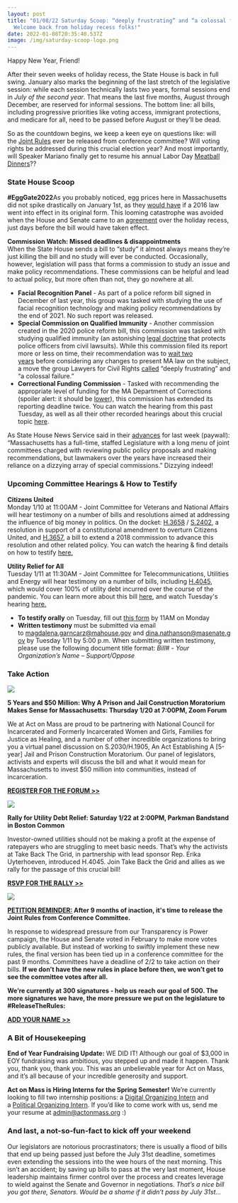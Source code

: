 ```yaml
---
layout: post
title: "01/08/22 Saturday Scoop: “deeply frustrating” and “a colossal failure” -
  Welcome back from holiday recess folks!"
date: 2022-01-08T20:35:40.537Z
image: /img/saturday-scoop-logo.png
---
```

Happy New Year, Friend!

After their seven weeks of holiday recess, the State House is back in full swing. January also marks the beginning of the last stretch of the legislative session: while each session technically lasts two years, formal sessions end in *July of the second year*. That means the last five months, August through December, are reserved for informal sessions. The bottom line: all bills, including progressive priorities like voting access, immigrant protections, and medicare for all, need to be passed before August or they’ll be dead.

So as the countdown begins, we keep a keen eye on questions like: will the [Joint Rules](https://secure.everyaction.com/zaO01swsmkutItL0UOIFEw2?utm_medium=&emci=dd2887ce-b470-ec11-94f6-c896650d923c&emdi=ea000000-0000-0000-0000-000000000001&ceid=) ever be released from conference committee? Will voting rights be addressed during this crucial election year? And most importantly, will Speaker Mariano finally get to resume his annual Labor Day [Meatball Dinners](https://twitter.com/ronmariano/status/1168666399218327553?utm_medium=&emci=dd2887ce-b470-ec11-94f6-c896650d923c&emdi=ea000000-0000-0000-0000-000000000001&ceid=)??

### **State House Scoop**

**\#EggGate2022**As you probably noticed, egg prices here in Massachusetts did not spike drastically on January 1st, as they [would have](https://www.bostonglobe.com/2021/12/13/metro/youre-looking-just-huge-shortage-eggs-could-largely-disappear-store-shelves-january-without-legislative-action-industry-warns/?utm_medium=&emci=dd2887ce-b470-ec11-94f6-c896650d923c&emdi=ea000000-0000-0000-0000-000000000001&ceid=) if a 2016 law went into effect in its original form. This looming catastrophe was avoided when the House and Senate came to an [agreement](https://www.wgbh.org/news/politics/2021/12/20/mass-legislature-passes-animal-welfare-law-changes-set-to-ease-egg-supply-fears?utm_medium=&emci=dd2887ce-b470-ec11-94f6-c896650d923c&emdi=ea000000-0000-0000-0000-000000000001&ceid=) over the holiday recess, just days before the bill would have taken effect.  

**Commission Watch: Missed deadlines & disappointments**\
When the State House sends a bill to “study” it almost always means they’re just killing the bill and no study will ever be conducted. Occasionally, however, legislation will pass that forms a commission to study an issue and make policy recommendations. These commissions can be helpful and lead to actual policy, but more often than not, they go nowhere at all. 

* **Facial Recognition Panel** - As part of a police reform bill signed in December of last year, this group was tasked with studying the use of facial recognition technology and making policy recommendations by the end of 2021. No such report was released.
* **Special Commission on Qualified Immunity** - Another commission created in the 2020 police reform bill, this commission was tasked with studying qualified immunity (an astonishing [legal doctrine](https://www.aclu.org/news/criminal-law-reform/lower-courts-agree-its-time-to-end-qualified-immunity/?utm_medium=&emci=dd2887ce-b470-ec11-94f6-c896650d923c&emdi=ea000000-0000-0000-0000-000000000001&ceid=) that protects police officers from civil lawsuits). While this commission filed its report more or less on time, their recommendation was to [wait two years](https://commonwealthmagazine.org/criminal-justice/commission-sharply-split-on-qualified-immunity-proposals/?utm_medium=&emci=dd2887ce-b470-ec11-94f6-c896650d923c&emdi=ea000000-0000-0000-0000-000000000001&ceid=) before considering any changes to present MA law on the subject, a move the group Lawyers for Civil Rights [called](https://commonwealthmagazine.org/criminal-justice/commission-sharply-split-on-qualified-immunity-proposals/?utm_medium=&emci=dd2887ce-b470-ec11-94f6-c896650d923c&emdi=ea000000-0000-0000-0000-000000000001&ceid=) “deeply frustrating” and “a colossal failure.” 
* **Correctional Funding** **Commission** - Tasked with recommending the appropriate level of funding for the MA Department of Corrections (spoiler alert: it should be [lower](https://www.wbur.org/news/2022/01/04/correction-spending-rises-incarcerated-population-declines?utm_medium=&emci=dd2887ce-b470-ec11-94f6-c896650d923c&emdi=ea000000-0000-0000-0000-000000000001&ceid=)), this commission has extended its reporting deadline twice. You can watch the hearing from this past Tuesday, as well as all their other recorded hearings about this crucial topic [here](https://correctionalfunding.com/recorded-meetings/?utm_medium=&emci=dd2887ce-b470-ec11-94f6-c896650d923c&emdi=ea000000-0000-0000-0000-000000000001&ceid=).

As State House News Service said in their [advances](https://www.statehousenews.com/news/20212355?utm_medium=&emci=dd2887ce-b470-ec11-94f6-c896650d923c&emdi=ea000000-0000-0000-0000-000000000001&ceid=) for last week (paywall): “Massachusetts has a full-time, staffed Legislature with a long menu of joint committees charged with reviewing public policy proposals and making recommendations, but lawmakers over the years have increased their reliance on a dizzying array of special commissions.” Dizzying indeed!

### **Upcoming Committee Hearings & How to Testify** 

**Citizens United**\
Monday 1/10 at 11:00AM - Joint Committee for Veterans and National Affairs will hear testimony on a number of bills and resolutions aimed at addressing the influence of big money in politics. On the docket: [H.3658](https://malegislature.gov/Bills/192/H3658?utm_medium=&emci=dd2887ce-b470-ec11-94f6-c896650d923c&emdi=ea000000-0000-0000-0000-000000000001&ceid=) / [S.2402](https://malegislature.gov/Bills/192/S2402?utm_medium=&emci=dd2887ce-b470-ec11-94f6-c896650d923c&emdi=ea000000-0000-0000-0000-000000000001&ceid=), a resolution in support of a constitutional amendment to overturn Citizens United, and [H.3657](https://malegislature.gov/Bills/192/H3657?utm_medium=&emci=dd2887ce-b470-ec11-94f6-c896650d923c&emdi=ea000000-0000-0000-0000-000000000001&ceid=), a bill to extend a 2018 commission to advance this resolution and other related policy. You can watch the hearing & find details on how to testify [here.](https://malegislature.gov/Events/Hearings/Detail/4152?utm_medium=&emci=dd2887ce-b470-ec11-94f6-c896650d923c&emdi=ea000000-0000-0000-0000-000000000001&ceid=)

**Utility Relief for All**\
Tuesday 1/11 at 11:30AM - Joint Committee for Telecommunications, Utilities and Energy will hear testimony on a number of bills, including [H.4045](https://malegislature.gov/Bills/192/H4045?utm_medium=&emci=dd2887ce-b470-ec11-94f6-c896650d923c&emdi=ea000000-0000-0000-0000-000000000001&ceid=), which would cover 100% of utility debt incurred over the course of the pandemic. You can learn more about this bill [here,](https://drive.google.com/file/d/11a9s-yY8qk0FbONkhxAxdz4Xyl7JO9_q/view?utm_medium=&emci=dd2887ce-b470-ec11-94f6-c896650d923c&emdi=ea000000-0000-0000-0000-000000000001&ceid=) and watch Tuesday's hearing [here.](https://malegislature.gov/Events/Hearings/Detail/4158?utm_medium=&emci=dd2887ce-b470-ec11-94f6-c896650d923c&emdi=ea000000-0000-0000-0000-000000000001&ceid=)

* **To testify orally** on Tuesday, fill out [this form](https://forms.office.com/Pages/ResponsePage.aspx?id=a36UCyb_E0uuHFc8Z1DIiM6XJBkVkmZMvveI6GUY9atURDY2VVlHNU9HNjI5TDM2MEJZR1VWU0dQRi4u&utm_medium=&emci=dd2887ce-b470-ec11-94f6-c896650d923c&emdi=ea000000-0000-0000-0000-000000000001&ceid=) by 11AM on Monday
* **Written testimony** must be submitted via email to [magdalena.garncarz@mahouse.gov](mailto:magdalena.garncarz@mahouse.gov) and [dina.nathanson@masenate.gov](mailto:dina.nathanson@masenate.gov) by Tuesday 1/11 by 5:00 p.m. When submitting written testimony, please use the following document title format: *Bill# - Your Organization’s Name – Support/Oppose*

### **Take Action** 

![](https://ci6.googleusercontent.com/proxy/5yuN5_IPJubnB0UHFhb4OegKbIZ9VlT88A79290HTX7O80QAWBqrag-EDBd8GBwy6Rx48wR59egiu51RK0MpqTImEaQpFBBZPBQHncaqTfPOY13q3dkxU5qDMmdIfuqvAMb0V7J24Ot_3m3A1FUwKi3j3UbiNq7lKJyJKV6xJJDqCbq0=s0-d-e1-ft#https://nvlupin.blob.core.windows.net/images/van/EA/EA007/1/90151/images/Moratorium%20Forum%20Flyer%20%281%29.png)

**5 Years and $50 Million: Why A Prison and Jail Construction Moratorium Makes Sense for Massachusetts: Thursday 1/20 at 7:00PM, Zoom Forum**

We at Act on Mass are proud to be partnering with National Council for Incarcerated and Formerly Incarcerated Women and Girls, Families for Justice as Healing, and a number of other incredible organizations to bring you a virtual panel discussion on S.2030/H.1905, An Act Establishing A \[5-year] Jail and Prison Construction Moratorium. Our panel of legislators, activists and experts will discuss the bill and what it would mean for Massachusetts to invest $50 million into communities, instead of incarceration.

**[REGISTER FOR THE FORUM >>](https://us02web.zoom.us/meeting/register/tZMlc-yppjgiHNf-SZUkZazf3GQUvgnA0L4Z?utm_medium=&emci=dd2887ce-b470-ec11-94f6-c896650d923c&emdi=ea000000-0000-0000-0000-000000000001&ceid=)**

![](https://ci5.googleusercontent.com/proxy/K7vRnEMOvRJgIsNYqOrNAMKmY7qBPQQjE3vI3cLZ1cP-EtDCD0IUAx350zo_O8WsBdCqn4pm30nqW51h95kLRKSmfxDGAxUYSqBF-f0dAEanL-1iguwLlgK7dNXW1zStN5JoRFM6G70KPH9nNIqKxeya7tSiNv5uQVk6Qs0=s0-d-e1-ft#https://nvlupin.blob.core.windows.net/images/van/EA/EA007/1/90151/images/Rally_for_Utility_Debt_Relief.png)

**Rally for Utility Debt Relief: Saturday 1/22 at 2:00PM, Parkman Bandstand in Boston Common**

Investor-owned utilities should not be making a profit at the expense of ratepayers who are struggling to meet basic needs. That’s why the activists at Take Back The Grid, in partnership with lead sponsor Rep. Erika Uyterhoeven, introduced H.4045. Join Take Back the Grid and allies as we rally for the passage of this crucial bill! 

**[RSVP FOR THE RALLY >>](https://secure.everyaction.com/zaO01swsmkutItL0UOIFEw2?utm_medium=&emci=dd2887ce-b470-ec11-94f6-c896650d923c&emdi=ea000000-0000-0000-0000-000000000001&ceid=)**

![](https://ci4.googleusercontent.com/proxy/xfXzjiLpI6rHOwf8j48J0jtvwtRQ0HwSRazWG_SHfHe9-xYuG66cyAlBPTWF1-QzRqx99S3Kr8aPkRZ6UilWdzDCUrnGhx6sz5PkqwA3ANeWP836_SrWynjTKK-acYFy-988iewe5Yz7seiXXnOW2PVU7DisZDkk2PR3HBUD9xiXmdokcOK78w=s0-d-e1-ft#https://nvlupin.blob.core.windows.net/images/van/EA/EA007/1/90151/images/Logo_The%20People%27s%20House%20Campaign.png)

**[PETITION REMINDER:](https://secure.everyaction.com/zaO01swsmkutItL0UOIFEw2?utm_medium=&emci=dd2887ce-b470-ec11-94f6-c896650d923c&emdi=ea000000-0000-0000-0000-000000000001&ceid=) After 9 months of inaction, it's time to release the Joint Rules from Conference Committee.**

In response to widespread pressure from our Transparency is Power campaign, the House and Senate voted in February to make more votes publicly available. But instead of working to swiftly implement these new rules, the final version has been tied up in a conference committee for the past 9 months. Committees have a deadline of 2/2 to take action on their bills. **If we don’t have the new rules in place before then, we won’t get to see the committee votes after all.** 

**We’re currently at 300 signatures - help us reach our goal of 500. The more signatures we have, the more pressure we put on the legislature to #ReleaseTheRules:**

**[ADD YOUR NAME >>](https://secure.everyaction.com/zaO01swsmkutItL0UOIFEw2?utm_medium=&emci=dd2887ce-b470-ec11-94f6-c896650d923c&emdi=ea000000-0000-0000-0000-000000000001&ceid=)**

### **A Bit of Housekeeping**

**End of Year Fundraising Update:** WE DID IT! Although our goal of $3,000 in EOY fundraising was ambitious, you stepped up and made it happen. Thank you, thank you, thank you. This was an unbelievable year for Act on Mass, and it’s all because of your incredible generosity and support. 

**Act on Mass is Hiring Interns for the Spring Semester!** We’re currently looking to fill two internship positions: a [Digital Organizing Intern](https://docs.google.com/document/d/1lY36E4Z7t5ZGnTqNNhionwiw6iyTSwgQ4tcO8LS3rbE/edit?utm_medium=&emci=dd2887ce-b470-ec11-94f6-c896650d923c&emdi=ea000000-0000-0000-0000-000000000001&ceid=) and a [Political Organizing Intern](https://docs.google.com/document/d/1TkNKTjokm7xpyNSSGL7bDsM2n0EvXUId3frzCMrrsjw/edit?utm_medium=&emci=dd2887ce-b470-ec11-94f6-c896650d923c&emdi=ea000000-0000-0000-0000-000000000001&ceid=). If you’d like to come work with us, send me your resume at [admin@actonmass.org](mailto:admin@actonmass.org) :)

### **And last, a not-so-fun-fact to kick off your weekend**

Our legislators are notorious procrastinators; there is usually a flood of bills that end up being passed just before the July 31st deadline, sometimes even extending the sessions into the wee hours of the next morning. This isn’t an accident; by saving up bills to pass at the very last moment, House leadership maintains firmer control over the process and creates leverage to wield against the Senate and Governor in negotiations. *That’s a nice bill you got there, Senators. Would be a shame if it didn’t pass by July 31st…*